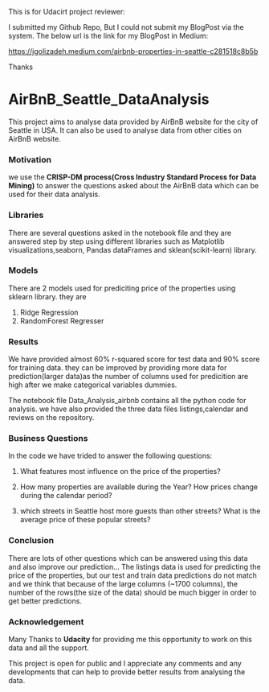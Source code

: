 
This is for Udacirt project reviewer:

I submitted my Github Repo, But I could not submit my BlogPost via the system. The below url is the link for my BlogPost in Medium:

https://jgolizadeh.medium.com/airbnb-properties-in-seattle-c281518c8b5b

Thanks

# AirBnB_Seattle_DataAnalysis

This project aims to analyse data provided by AirBnB website for the city of Seattle in USA. It can also be used to analyse data from other cities on AirBnB website. 

### Motivation
we use the **CRISP-DM process(Cross Industry Standard Process for Data Mining)**  to answer the questions asked about the AirBnB data which can be used for their data analysis. 

### Libraries
There are several questions asked in the notebook file and they are answered step by step using different libraries such as Matplotlib visualizations,seaborn, Pandas dataFrames and sklean(scikit-learn) library.

### Models
There are 2 models used for prediciting price of the properties using sklearn library. they are

1. Ridge Regression
2. RandomForest Regresser

### Results
We have provided almost 60% r-squared score for test data and 90% score for training data. they can be improved by providing more data for prediction(larger data)as the 
number of columns used for predicition are high after we make categorical variables dummies. 

The notebook file Data_Analysis_airbnb contains all the python code for analysis. we have also provided the three data files listings,calendar and reviews on the repository. 

### Business Questions
In the code we have trided to answer the following questions:

1. What features most influence on the price of the properties?

2. How many properties are available during the Year? How prices change during the calendar period?

3. which streets in Seattle host more guests than other streets? What is the average price of these popular streets? 


### Conclusion

There are lots of other questions which can be answered using this data and also improve our prediction...
The listings data is used for predicting the price of the properties, but our test and train data predictions do not match and we think that because of the large columns (~1700 columns), the number of the rows(the size of the data) should be much bigger in order to get better predictions. 

### Acknowledgement

Many Thanks to **Udacity** for providing me this opportunity to work on this data and all the support.

This project is open for public and I appreciate any comments and any developments that can help to provide better results from analysing the data. 


